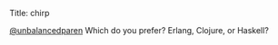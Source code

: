 Title: chirp

<a href="http://twitter.com/unbalancedparen">@unbalancedparen</a> Which do you prefer? Erlang, Clojure, or Haskell?
